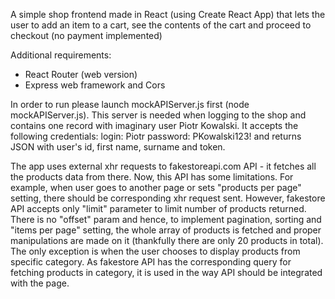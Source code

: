 A simple shop frontend made in React (using Create React App) that lets the user to add an item to a cart, see the contents of the cart and proceed to checkout (no payment implemented)

Additional requirements:
- React Router (web version)
- Express web framework and Cors

In order to run please launch mockAPIServer.js first (node mockAPIServer.js). This server is needed when logging to the shop and contains one record with imaginary user Piotr Kowalski. It accepts the following credentials:
login: Piotr
password: PKowalski123!
and returns JSON with user's id, first name, surname and token.

The app uses external xhr requests to fakestoreapi.com API - it fetches all the products data from there.
Now, this API has some limitations. For example, when user goes to another page or sets "products per page" setting, there should be corresponding xhr request sent. However, fakestore API accepts only "limit" parameter to limit number of products returned. There is no "offset" param and hence, to implement pagination, sorting and "items per page" setting, the whole array of products is fetched and proper manipulations are made on it (thankfully there are only 20 products in total). The only exception is when the user chooses to display products from specific category. As fakestore API has the corresponding query for fetching products in category, it is used in the way API should be integrated with the page.
